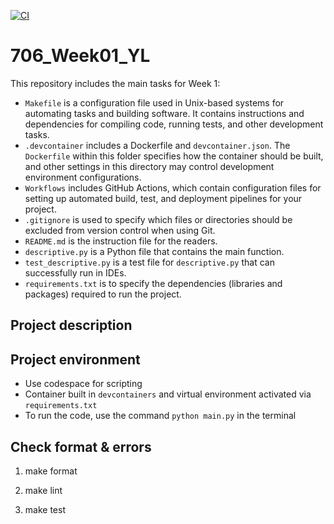 [![CI](https://github.com/nogibjj/706_Week01_YL/actions/workflows/cicd.yml/badge.svg)](https://github.com/nogibjj/706_Week01_YL/actions/workflows/cicd.yml)

# 706_Week01_YL

This repository includes the main tasks for Week 1:

* `Makefile` is a configuration file used in Unix-based systems for automating tasks and building software. It contains instructions and dependencies for compiling code, running tests, and other development tasks.
* `.devcontainer` includes a Dockerfile and `devcontainer.json`. The `Dockerfile` within this folder specifies how the container should be built, and other settings in this directory may control development environment configurations.
* `Workflows` includes GitHub Actions, which contain configuration files for setting up automated build, test, and deployment pipelines for your project.
* `.gitignore` is used to specify which files or directories should be excluded from version control when using Git.
* `README.md` is the instruction file for the readers.
* `descriptive.py` is a Python file that contains the main function.
* `test_descriptive.py`  is a test file for `descriptive.py` that can successfully run in IDEs.
* `requirements.txt` is to specify the dependencies (libraries and packages) required to run the project.

## Project description


## Project environment

* Use codespace for scripting
* Container built in `devcontainers` and virtual environment activated via `requirements.txt`
* To run the code, use the command `python main.py` in the terminal

## Check format & errors

1. make format

2. make lint

3. make test